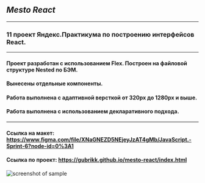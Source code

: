 ## *Mesto React*

----------------------------------------------------------------------------------------

### 11 проект Яндекс.Практикума по построению интерфейсов React.

----------------------------------------------------------------------------------------

#### Проект разработан с использованием Flex. Построен на  файловой структуре Nested по БЭМ.
#### Вынесены отдельные компоненты.
#### Работа выполнена с адаптивной версткой от 320px до 1280px и выше.
#### Работа выполнена с использованием декларативного подхода.

----------------------------------------------------------------------------------------

#### Ссылка на макет:  https://www.figma.com/file/XNaGNEZD5NEjeyJzAT4gMb/JavaScript.-Sprint-6?node-id=0%3A1
#### Ссылка по проект: https://gubrikk.github.io/mesto-react/index.html


![screenshot of sample](https://w.wallhaven.cc/full/lm/wallhaven-lmxmxy.png)

